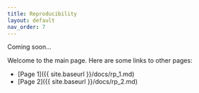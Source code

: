 ```yaml
---
title: Reproducibility
layout: default
nav_order: 7
---
```


Coming soon...

Welcome to the main page. Here are some links to other pages: 
- [Page 1]({{ site.baseurl }}/docs/rp_1.md)
- [Page 2]({{ site.baseurl }}/docs/rp_2.md)
